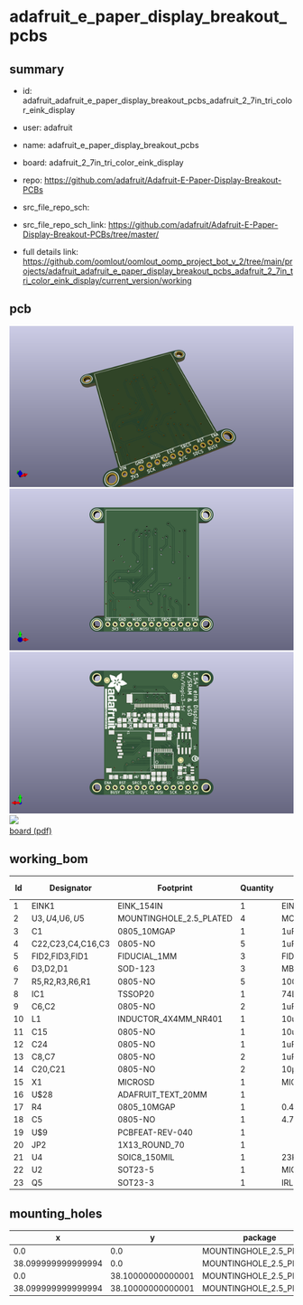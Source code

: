 # adafruit_e_paper_display_breakout_pcbs
 
## summary 
* id: adafruit_adafruit_e_paper_display_breakout_pcbs_adafruit_2_7in_tri_color_eink_display
* user: adafruit
* name: adafruit_e_paper_display_breakout_pcbs
* board: adafruit_2_7in_tri_color_eink_display
* repo: https://github.com/adafruit/Adafruit-E-Paper-Display-Breakout-PCBs



* src_file_repo_sch: 
* src_file_repo_sch_link: https://github.com/adafruit/Adafruit-E-Paper-Display-Breakout-PCBs/tree/master/
* full details link: https://github.com/oomlout/oomlout_oomp_project_bot_v_2/tree/main/projects/adafruit_adafruit_e_paper_display_breakout_pcbs_adafruit_2_7in_tri_color_eink_display/current_version/working  


## pcb  
![](working_3d_600.png) 
![](working_3d_front_600.png)  
![](working_3d_back_600.png)  
![](working_600.png)  
[board (pdf)](working.pdf)  

## working_bom
| Id | Designator | Footprint | Quantity | Designation | Supplier and ref |  | None | 
| --- | --- | --- | --- | --- | --- | --- | --- | 
| 1 | EINK1 | EINK_154IN | 1 | EINK_EPD0231EINK_154IN_200X200 |  |  | [''] | 
| 2 | U$3,U$4,U$6,U$5 | MOUNTINGHOLE_2.5_PLATED | 4 | MOUNTINGHOLE2.5 |  |  | [''] | 
| 3 | C1 | 0805_10MGAP | 1 | 1uF |  |  | [''] | 
| 4 | C22,C23,C4,C16,C3 | 0805-NO | 5 | 1uF/25V |  |  | [''] | 
| 5 | FID2,FID3,FID1 | FIDUCIAL_1MM | 3 | FIDUCIAL_1MM |  |  | [''] | 
| 6 | D3,D2,D1 | SOD-123 | 3 | MBR0530 |  |  | [''] | 
| 7 | R5,R2,R3,R6,R1 | 0805-NO | 5 | 100K |  |  | [''] | 
| 8 | IC1 | TSSOP20 | 1 | 74LVC245PW |  |  | [''] | 
| 9 | C6,C2 | 0805-NO | 2 | 1uF/10V |  |  | [''] | 
| 10 | L1 | INDUCTOR_4X4MM_NR401 | 1 | 10uH |  |  | [''] | 
| 11 | C15 | 0805-NO | 1 | 10uF/10V+ |  |  | [''] | 
| 12 | C24 | 0805-NO | 1 | 1uF/6V |  |  | [''] | 
| 13 | C8,C7 | 0805-NO | 2 | 1uF |  |  | [''] | 
| 14 | C20,C21 | 0805-NO | 2 | 10µF |  |  | [''] | 
| 15 | X1 | MICROSD | 1 | MICROSD |  |  | [''] | 
| 16 | U$28 | ADAFRUIT_TEXT_20MM | 1 |  |  |  | [''] | 
| 17 | R4 | 0805_10MGAP | 1 | 0.47ohm |  |  | [''] | 
| 18 | C5 | 0805-NO | 1 | 4.7uF/25V |  |  | [''] | 
| 19 | U$9 | PCBFEAT-REV-040 | 1 |  |  |  | [''] | 
| 20 | JP2 | 1X13_ROUND_70 | 1 |  |  |  | [''] | 
| 21 | U4 | SOIC8_150MIL | 1 | 23K640-I/SN |  |  | [''] | 
| 22 | U2 | SOT23-5 | 1 | MIC5225-3.3 |  |  | [''] | 
| 23 | Q5 | SOT23-3 | 1 | IRLML0100 |  |  | [''] | 



## mounting_holes
| x | y | package | value | ref | size | 
| --- | --- | --- | --- | --- | --- | 
| 0.0 | 0.0 | MOUNTINGHOLE_2.5_PLATED | MOUNTINGHOLE2.5 | U$3 | m3 | 
| 38.099999999999994 | 0.0 | MOUNTINGHOLE_2.5_PLATED | MOUNTINGHOLE2.5 | U$4 | m3 | 
| 0.0 | 38.10000000000001 | MOUNTINGHOLE_2.5_PLATED | MOUNTINGHOLE2.5 | U$5 | m3 | 
| 38.099999999999994 | 38.10000000000001 | MOUNTINGHOLE_2.5_PLATED | MOUNTINGHOLE2.5 | U$6 | m3 | 


